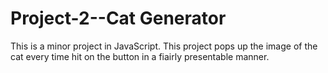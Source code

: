 # Project-2--Cat Generator 
 This is a minor project in JavaScript. This project pops up the image of the cat every time hit on the button in a fiairly presentable manner.
